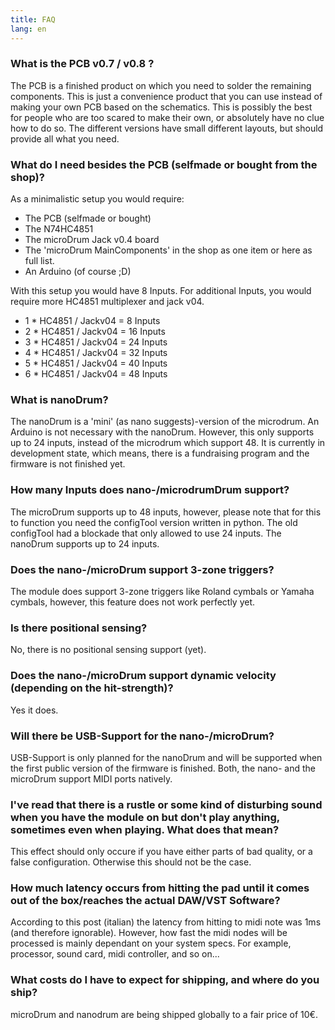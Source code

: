 ```yaml
---
title: FAQ
lang: en
---
```

### What is the PCB v0.7 / v0.8 ?
The PCB is a finished product on which you need to solder the remaining components.
This is just a convenience product that you can use instead of making your own
PCB based on the schematics.
This is possibly the best for people who are too scared to make their own, or
absolutely have no clue how to do so.
The different versions have small different layouts, but should provide all what
you need.

### What do I need besides the PCB (selfmade or bought from the shop)?
As a minimalistic setup you would require:

* The PCB (selfmade or bought)
* The N74HC4851
* The microDrum Jack v0.4 board
* The 'microDrum MainComponents' in the shop as one item or here as full list.
* An Arduino (of course ;D)

With this setup you would have 8 Inputs. For additional Inputs, you would require
more HC4851 multiplexer and jack v04.

* 1 * HC4851 / Jackv04 = 8 Inputs
* 2 * HC4851 / Jackv04 = 16 Inputs
* 3 * HC4851 / Jackv04 = 24 Inputs
* 4 * HC4851 / Jackv04 = 32 Inputs
* 5 * HC4851 / Jackv04 = 40 Inputs
* 6 * HC4851 / Jackv04 = 48 Inputs

### What is nanoDrum?
The nanoDrum is a 'mini' (as nano suggests)-version of the microdrum.
An Arduino is not necessary with the nanoDrum.
However, this only supports up to 24 inputs, instead of the microdrum which
support 48.
It is currently in development state, which means, there is a fundraising program
and the firmware is not finished yet.

### How many Inputs does nano-/microdrumDrum support?
The microDrum supports up to 48 inputs, however, please note that for this to
function you need the configTool version written in python.
The old configTool had a blockade that only allowed to use 24 inputs.
The nanoDrum supports up to 24 inputs.

### Does the nano-/microDrum support 3-zone triggers?
The module does support 3-zone triggers like Roland cymbals or Yamaha cymbals,
however, this feature does not work perfectly yet.

### Is there positional sensing?
No, there is no positional sensing support (yet).

### Does the nano-/microDrum support dynamic velocity (depending on the hit-strength)?
Yes it does.

### Will there be USB-Support for the nano-/microDrum?
USB-Support is only planned for the nanoDrum and will be supported when the first
public version of the firmware is finished.
Both, the nano- and the microDrum support MIDI ports natively.

### I've read that there is a rustle or some kind of disturbing sound when you have the module on but don't play anything, sometimes even when playing. What does that mean?
This effect should only occure if you have either parts of bad quality,
or a false configuration. Otherwise this should not be the case.

### How much latency occurs from hitting the pad until it comes out of the box/reaches the actual DAW/VST Software?
According to this post (italian) the latency from hitting to midi note was 1ms
(and therefore ignorable).
However, how fast the midi nodes will be processed is mainly dependant on your
system specs.
For example, processor, sound card, midi controller, and so on...

### What costs do I have to expect for shipping, and where do you ship?
microDrum and nanodrum are being shipped globally to a fair price of 10€.
